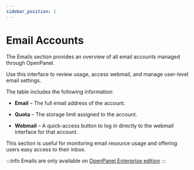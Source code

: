```yaml
---
sidebar_position: 1
---
```


# Email Accounts

The Emails section provides an overview of all email accounts managed through OpenPanel.

Use this interface to review usage, access webmail, and manage user-level email settings.

The table includes the following information:

- **Email** – The full email address of the account.

- **Quota** – The storage limit assigned to the account.

- **Webmail** – A quick-access button to log in directly to the webmail interface for that account.

This section is useful for monitoring email resource usage and offering users easy access to their inbox.

:::info
Emails are only available on [OpenPanel Enterprise edition](/beta)
:::
